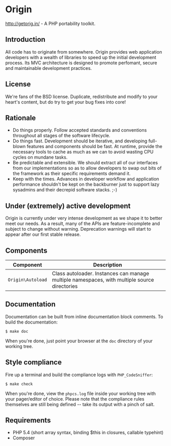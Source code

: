 Origin
======

http://getorig.in/ - A PHP portability toolkit.

Introduction
------------

All code has to originate from somewhere. Origin provides web application developers with a wealth of libraries to speed
up the initial development process. Its MVC architecture is designed to promote perfomant, secure and maintainable
development practices.

License
-------

We're fans of the BSD license. Duplicate, redistribute and modify to your heart's content, but do try to get your bug
fixes into core!

Rationale
---------

* Do things properly. Follow accepted standards and conventions throughout all stages of the software lifecycle.
* Do things fast. Development should be iterative, and developing full-blown features and components should be fast. At
  runtime, provide the necessary tools to cache as much as we can to avoid wasting CPU cycles on mundane tasks.
* Be predictable and extensible. We should extract all of our interfaces from our implementations so as to allow
  developers to swap out bits of the framework as their specific requirements demand it.
* Keep with the times. Advances in developer workflow and application performance shouldn't be kept on the backburner
  just to support lazy sysadmins and their decrepid software stacks. ;-)

Under (extremely) active development
------------------------------------

Origin is currently under very intense development as we shape it to better meet our needs. As a result, many of the
APIs are feature-incomplete and subject to change without warning. Deprecation warnings will start to appear after our
first stable release.

Components
----------

| Component             | Description                                                                                  |
| --------------------- | -------------------------------------------------------------------------------------------- |
| ```Origin\Autoload``` | Class autoloader. Instances can manage multiple namespaces, with multiple source directories |

Documentation
-------------

Documentation can be built from inline documentation block comments. To build the documentation:

    $ make doc

When you're done, just point your browser at the ```doc``` directory of your working tree.

Style compliance
----------------

Fire up a terminal and build the compliance logs with ```PHP_CodeSniffer```:

    $ make check

When you're done, view the ```phpcs.log``` file inside your working tree with your pager/editor of choice. Please note
that the compliance rules themselves are still being defined -- take its output with a pinch of salt.

Requirements
------------

* PHP 5.4 (short array syntax, binding $this in closures, callable typehint)
* Composer
